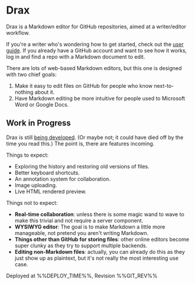# Drax

Drax is a Markdown editor for GitHub repositories, aimed at a writer/editor workflow. 

If you're a writer who's wondering how to get started, check out the [user guide](/#/pages/user_guide). If you already have a GitHub account and want to see how it works, log in and find a repo with a Markdown document to edit.

There are lots of web-based Markdown editors, but this one is designed with two chief goals: 
1. Make it easy to edit files on GitHub for people who know next-to-nothing about it. 
2. Have Markdown editing be more intuitive for people used to Microsoft Word or Google Docs. 


## Work in Progress
Drax is still [being developed](https://github.com/sjml/drax). (Or maybe not; it could have died off by the time you read this.) The point is, there are features incoming. 

Things to expect:
* Exploring the history and restoring old versions of files. 
* Better keyboard shortcuts. 
* An annotation system for collaboration. 
* Image uploading. 
* Live HTML rendered preview.

Things not to expect:
* **Real-time collaboration**: unless there is some magic wand to wave to make this trivial and not require a server component. 
* **WYSIWYG editor**: The goal is to make Markdown a little more manageable, not pretend you aren't writing Markdown. 
* **Things other than GitHub for storing files**: other online editors become super clunky as they try to support multiple backends. 
* **Editing non-Markdown files**: actually, you can already do this as they just show up as plaintext, but it's not really the most interesting use case. 


<div class="deployInfo">
  Deployed at %%DEPLOY_TIME%%, Revision %%GIT_REV%%
</div>
